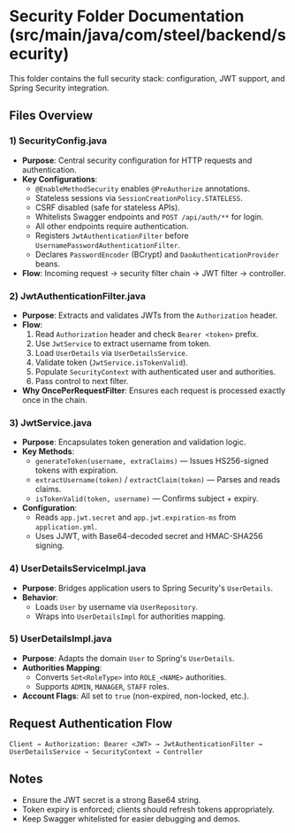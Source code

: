 # Security Folder Documentation (src/main/java/com/steel/backend/security)

This folder contains the full security stack: configuration, JWT support, and Spring Security integration.

## Files Overview

### 1) SecurityConfig.java
- **Purpose**: Central security configuration for HTTP requests and authentication.
- **Key Configurations**:
  - `@EnableMethodSecurity` enables `@PreAuthorize` annotations.
  - Stateless sessions via `SessionCreationPolicy.STATELESS`.
  - CSRF disabled (safe for stateless APIs).
  - Whitelists Swagger endpoints and `POST /api/auth/**` for login.
  - All other endpoints require authentication.
  - Registers `JwtAuthenticationFilter` before `UsernamePasswordAuthenticationFilter`.
  - Declares `PasswordEncoder` (BCrypt) and `DaoAuthenticationProvider` beans.
- **Flow**: Incoming request → security filter chain → JWT filter → controller.

### 2) JwtAuthenticationFilter.java
- **Purpose**: Extracts and validates JWTs from the `Authorization` header.
- **Flow**:
  1. Read `Authorization` header and check `Bearer <token>` prefix.
  2. Use `JwtService` to extract username from token.
  3. Load `UserDetails` via `UserDetailsService`.
  4. Validate token (`JwtService.isTokenValid`).
  5. Populate `SecurityContext` with authenticated user and authorities.
  6. Pass control to next filter.
- **Why OncePerRequestFilter**: Ensures each request is processed exactly once in the chain.

### 3) JwtService.java
- **Purpose**: Encapsulates token generation and validation logic.
- **Key Methods**:
  - `generateToken(username, extraClaims)` — Issues HS256-signed tokens with expiration.
  - `extractUsername(token)` / `extractClaim(token)` — Parses and reads claims.
  - `isTokenValid(token, username)` — Confirms subject + expiry.
- **Configuration**:
  - Reads `app.jwt.secret` and `app.jwt.expiration-ms` from `application.yml`.
  - Uses JJWT, with Base64-decoded secret and HMAC-SHA256 signing.

### 4) UserDetailsServiceImpl.java
- **Purpose**: Bridges application users to Spring Security's `UserDetails`.
- **Behavior**:
  - Loads `User` by username via `UserRepository`.
  - Wraps into `UserDetailsImpl` for authorities mapping.

### 5) UserDetailsImpl.java
- **Purpose**: Adapts the domain `User` to Spring's `UserDetails`.
- **Authorities Mapping**:
  - Converts `Set<RoleType>` into `ROLE_<NAME>` authorities.
  - Supports `ADMIN`, `MANAGER`, `STAFF` roles.
- **Account Flags**: All set to `true` (non-expired, non-locked, etc.).

## Request Authentication Flow
```
Client → Authorization: Bearer <JWT> → JwtAuthenticationFilter →
UserDetailsService → SecurityContext → Controller
```

## Notes
- Ensure the JWT secret is a strong Base64 string.
- Token expiry is enforced; clients should refresh tokens appropriately.
- Keep Swagger whitelisted for easier debugging and demos.




